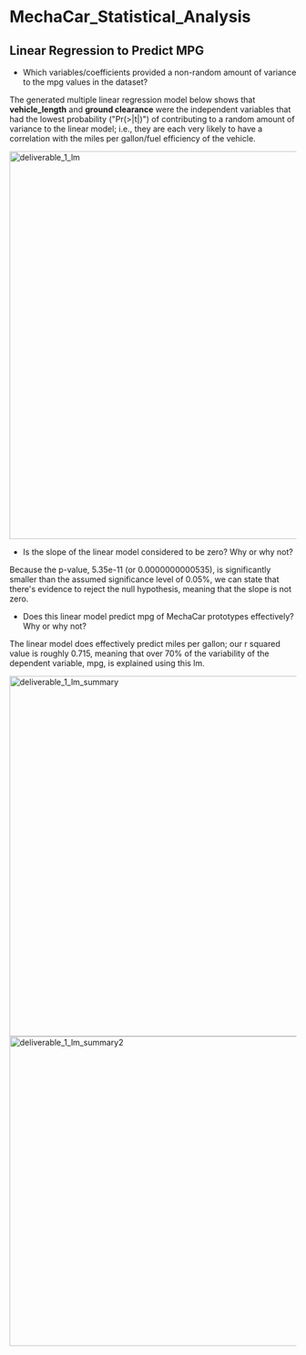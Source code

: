 # MechaCar_Statistical_Analysis
## Linear Regression to Predict MPG
- Which variables/coefficients provided a non-random amount of variance to the mpg values in the dataset?

The generated multiple linear regression model below shows that <b>vehicle_length</b> and <b>ground clearance</b> were the independent variables that had the lowest probability ("Pr(>|t|)") of contributing to a random amount of variance to the linear model; i.e., they are each very likely to have a correlation with the miles per gallon/fuel efficiency of the vehicle.

<img width="680" alt="deliverable_1_lm" src="https://user-images.githubusercontent.com/106359572/193420535-e8da83c4-0208-4ba7-96d9-cd2b6323b103.PNG">

- Is the slope of the linear model considered to be zero? Why or why not?

Because the p-value, 5.35e-11 (or 0.0000000000535), is significantly smaller than the assumed significance level of 0.05%, we can state that there's evidence to reject the null hypothesis, meaning that the slope is not zero.

- Does this linear model predict mpg of MechaCar prototypes effectively? Why or why not?

The linear model does effectively predict miles per gallon; our r squared value is roughly 0.715, meaning that over 70% of the variability of the dependent variable, mpg, is explained using this lm.

<img width="632" alt="deliverable_1_lm_summary" src="https://user-images.githubusercontent.com/106359572/193420504-678b5e48-91dc-4f20-a437-cdb029f2ea5d.PNG">
<img width="543" alt="deliverable_1_lm_summary2" src="https://user-images.githubusercontent.com/106359572/193420512-b6fff082-23e5-44b8-9a1c-105ee7792e10.PNG">
